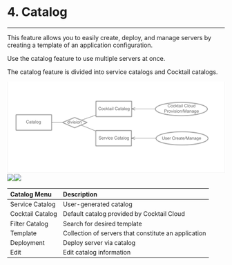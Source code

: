 # 4. Catalog

---

This feature allows you to easily create, deploy, and manage servers by creating a template of an application configuration.

Use the catalog feature to use multiple servers at once.

The catalog feature is divided into service catalogs and Cocktail catalogs.

![](/assets/EN/2.5/4_1.png)![](/assets/EN/2.5/4_2.png)![](/assets/EN/2.5/4_3.png)

| **Catalog Menu** | **Description** |
| :--- | :--- |
| Service Catalog | User-generated catalog |
| Cocktail Catalog | Default catalog provided by Cocktail Cloud |
| Filter Catalog | Search for desired template |
| Template | Collection of servers that constitute an application |
| Deployment | Deploy server via catalog |
| Edit | Edit catalog information |



